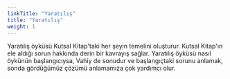 ```yaml
---
linkTitle: "Yaratılış"
title: "Yaratılış"
weight: 1
---
```



Yaratılış öyküsü Kutsal Kitap'taki her şeyin temelini oluşturur. Kutsal Kitap'ın ele aldığı sorun hakkında derin bir kavrayış sağlar.
Yaratılış öyküsü nasıl öykünün başlangıcıysa, Vahiy de sonudur ve başlangıçtaki sorunu anlamak, sonda gördüğümüz çözümü anlamamıza çok yardımcı olur.